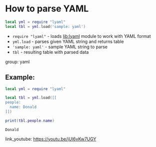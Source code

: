 # How to parse YAML

```lua
local yml = require "lyaml"
local tbl = yml.load('sample: yaml')
```

- `require "lyaml"` - loads [lib:lyaml](https://onelinerhub.com/lua/install-yaml-lyaml-module-with-luarocks) module to work with YAML format
- `yml.load` - parses given YAML string and returns table
- `'sample: yaml'` - sample YAML string to parse
- `tbl` - resulting table with parsed data

group: yaml

## Example: 
```lua
local yml = require "lyaml"

local tbl = yml.load([[
people:
  name: Donald
]])

print(tbl.people.name)
```
```
Donald

```

link_youtube: https://youtu.be/jUl6vKw7UGY
